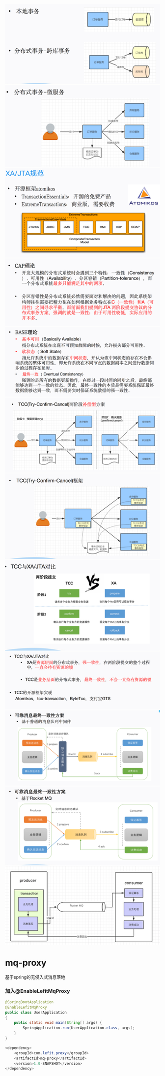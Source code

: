 ![image](https://github.com/wangkang-ARM/mq-proxy/blob/master/WX20200515-142240%402x.png)
![image](https://github.com/wangkang-ARM/mq-proxy/blob/master/WX20200515-142319%402x.png)
![image](https://github.com/wangkang-ARM/mq-proxy/blob/master/WX20200515-142335%402x.png)
![image](https://github.com/wangkang-ARM/mq-proxy/blob/master/WX20200515-142346%402x.png)
![image](https://github.com/wangkang-ARM/mq-proxy/blob/master/WX20200515-142358%402x.png)
![image](https://github.com/wangkang-ARM/mq-proxy/blob/master/WX20200515-142416%402x.png)
![image](https://github.com/wangkang-ARM/mq-proxy/blob/master/WX20200515-142427%402x.png)
![image](https://github.com/wangkang-ARM/mq-proxy/blob/master/WX20200515-142449%402x.png)
![image](https://github.com/wangkang-ARM/mq-proxy/blob/master/WX20200515-142459%402x.png)
![image](https://github.com/wangkang-ARM/mq-proxy/blob/master/WX20200515-142511%402x.png)
![image](https://github.com/wangkang-ARM/mq-proxy/blob/master/WX20200515-142518%402x.png)
![image](https://github.com/wangkang-ARM/mq-proxy/blob/master/12345.png)
# mq-proxy
基于spring的无侵入式消息落地


### 加入@EnableLefitMqProxy
```java
@SpringBootApplication
@EnableLefitMqProxy
public class UserApplication
{
    public static void main(String[] args) {
        SpringApplication.run(UserApplication.class, args);
    }
}

```

```java
<dependency>
    <groupId>com.lefit.proxy</groupId>
    <artifactId>mq-proxy</artifactId>
    <version>1.0-SNAPSHOT</version>
</dependency>
```

